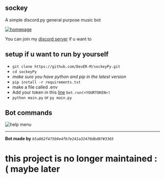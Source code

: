 ## sockey 

A simple discord.py general purpose music bot


[![homepage](https://user-images.githubusercontent.com/78902540/153714070-79edddbb-21a5-45e2-8a70-a54c8c52a933.png )](https://discord.com/api/oauth2/authorize?client_id=916685474364534805&permissions=275147647024&scope=bot%20applications.commands "invite link")



You can join my [discord server](https://discord.com/invite/f9zy7HYXg4) if u want to 


## setup if u want to run by yourself
- `git clone https://github.com/DevER-M/sockeyPy.git`
- `cd sockeyPy`
- *make sure you have python and pip in the latest version*
- `pip install -r requirements.txt`
- make a file called .env
- Add your token in this [line](/main.py#L42) ```bot.run(<YOURTOKEN>)```
- `python main.py` or `py main.py`

## Bot commands
![help menu](https://user-images.githubusercontent.com/78902540/153714982-5e7296f7-30a0-44fa-ab9a-6a17d88db499.png)



******
**Bot made by** *`b5a862f475b9e4fb7e241a32470dbd07#3365`*
# this project is no longer maintained :( maybe later
